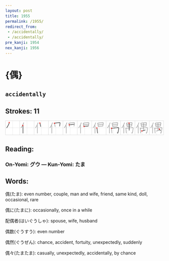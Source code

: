 ```yaml
---
layout: post
title: 1955
permalink: /1955/
redirect_from:
 - /accidentally/
 - /accidentally/
pre_kanji: 1954
nex_kanji: 1956
---
```


# {偶}

## `accidentally`

## Strokes: 11

<div class="stroke"><img src="../images/E581B6.png" /></div>

## Reading:

### On-Yomi: グウ &mdash; Kun-Yomi: たま

## Words:

偶(たま): even number, couple, man and wife, friend, same kind, doll, occasional, rare

偶に(たまに): occasionally, once in a while

配偶者(はいぐうしゃ): spouse, wife, husband

偶数(ぐうすう): even number

偶然(ぐうぜん): chance, accident, fortuity, unexpectedly, suddenly

偶々(たまたま): casually, unexpectedly, accidentally, by chance

